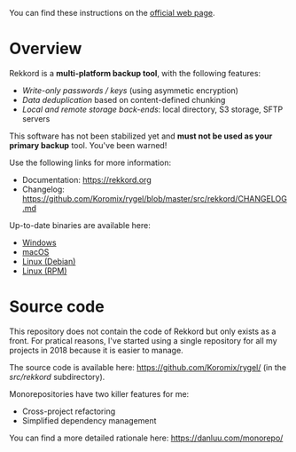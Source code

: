 You can find these instructions on the [official web page](https://rekkord.org).

# Overview

Rekkord is a **multi-platform backup tool**, with the following features:

- *Write-only passwords / keys* (using asymmetic encryption)
- *Data deduplication* based on content-defined chunking
- *Local and remote storage back-ends*: local directory, S3 storage, SFTP servers

This software has not been stabilized yet and **must not be used as your primary backup** tool. You've been warned!

Use the following links for more information:

- Documentation: https://rekkord.org
- Changelog: https://github.com/Koromix/rygel/blob/master/src/rekkord/CHANGELOG.md

Up-to-date binaries are available here:

- [Windows](https://download.koromix.dev/windows/)
- [macOS](https://download.koromix.dev/macos/)
- [Linux (Debian)](https://rekkord.org/start#linux-debian)
- [Linux (RPM)](https://rekkord.org/start#linux-rpm)

# Source code

This repository does not contain the code of Rekkord but only exists as a front. For pratical reasons, I've started using a single repository for all my projects in 2018 because it is easier to manage.

The source code is available here: https://github.com/Koromix/rygel/ (in the *src/rekkord* subdirectory).

Monorepositories have two killer features for me:

- Cross-project refactoring
- Simplified dependency management

You can find a more detailed rationale here: https://danluu.com/monorepo/
